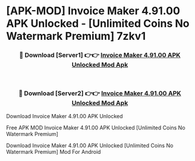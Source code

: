 # [APK-MOD] Invoice Maker 4.91.00 APK Unlocked - [Unlimited Coins No Watermark Premium] 7zkv1



<div align="center">
<h3>🔴 Download [Server1] 👉👉 <a href="https://momento.my/?title=Invoice_Maker_4.91.00_APK_Unlocked">Invoice Maker 4.91.00 APK Unlocked Mod Apk</a></h3><br>

<h3>🔴 Download [Server2] 👉👉 <a href="https://momento.my/?title=Invoice_Maker_4.91.00_APK_Unlocked">Invoice Maker 4.91.00 APK Unlocked Mod Apk</a></h3>
</div>



Download Invoice Maker 4.91.00 APK Unlocked 

Free APK MOD Invoice Maker 4.91.00 APK Unlocked [Unlimited Coins No Watermark Premium]

Download Invoice Maker 4.91.00 APK Unlocked [Unlimited Coins No Watermark Premium] Mod For Android
